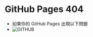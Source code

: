 # GitHub Pages 404
- 如果你的 GitHub Pages 出現以下問題
- ![GITHUB](https://i.imgur.com/p9VPvqx.png "GitHub Pages 404")
